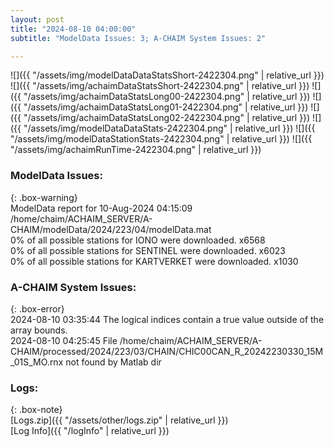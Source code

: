 ```yaml
---
layout: post
title: "2024-08-10 04:00:00"
subtitle: "ModelData Issues: 3; A-CHAIM System Issues: 2"

---
```


![]({{ "/assets/img/modelDataDataStatsShort-2422304.png" | relative_url }})
![]({{ "/assets/img/achaimDataStatsShort-2422304.png" | relative_url }})
![]({{ "/assets/img/achaimDataStatsLong00-2422304.png" | relative_url }})
![]({{ "/assets/img/achaimDataStatsLong01-2422304.png" | relative_url }})
![]({{ "/assets/img/achaimDataStatsLong02-2422304.png" | relative_url }})
![]({{ "/assets/img/modelDataDataStats-2422304.png" | relative_url }})
![]({{ "/assets/img/modelDataStationStats-2422304.png" | relative_url }})
![]({{ "/assets/img/achaimRunTime-2422304.png" | relative_url }})


### ModelData Issues:  
  
{: .box-warning}  
 ModelData report for 10-Aug-2024 04:15:09   
 /home/chaim/ACHAIM_SERVER/A-CHAIM/modelData/2024/223/04/modelData.mat   
 0% of all possible stations for IONO were downloaded. x6568   
 0% of all possible stations for SENTINEL were downloaded. x6023   
 0% of all possible stations for KARTVERKET were downloaded. x1030   
  
### A-CHAIM System Issues:  
  
{: .box-error}  
2024-08-10 03:35:44 The logical indices contain a true value outside of the array bounds.  
2024-08-10 04:25:45 File /home/chaim/ACHAIM_SERVER/A-CHAIM/processed/2024/223/03/CHAIN/CHIC00CAN_R_20242230330_15M_01S_MO.rnx not found by Matlab dir  

### Logs:  
  
{: .box-note}  
[Logs.zip]({{ "/assets/other/logs.zip" | relative_url }})  
[Log Info]({{ "/logInfo" | relative_url }})  
